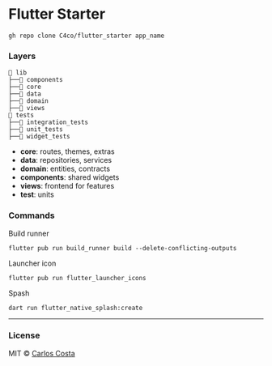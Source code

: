# Flutter Starter

```
gh repo clone C4co/flutter_starter app_name
```

### Layers

```
📂 lib
├──📁 components
├──📁 core
├──📁 data
├──📁 domain
├──📁 views
📂 tests
├──📁 integration_tests
├──📁 unit_tests
├──📁 widget_tests
```
- **core**: routes, themes, extras
- **data**: repositories, services
- **domain**: entities, contracts
- **components**: shared widgets
- **views**: frontend for features
- **test**: units

### Commands

Build runner
```
flutter pub run build_runner build --delete-conflicting-outputs
```

Launcher icon
```
flutter pub run flutter_launcher_icons
```

Spash
```
dart run flutter_native_splash:create
```

---

### License

MIT © [Carlos Costa](https://github.com/C4co)